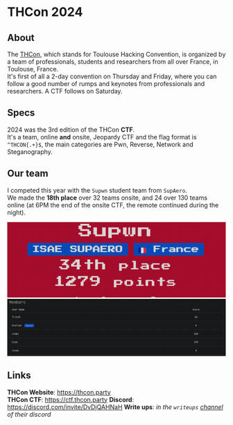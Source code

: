 
# THCon 2024
## About
The [THCon](https://thcon.party/), which stands for Toulouse Hacking Convention, is organized by a team of professionals, students and researchers from all over France, in Toulouse, France.  
It's first of all a 2-day convention on Thursday and Friday, where you can follow a good number of rumps and keynotes from professionals and researchers. A CTF follows on Saturday.

## Specs
2024 was the 3rd edition of the THCon **CTF**.  
It's a team, online **and** onsite, Jeopardy CTF and the flag format is `^THCON{.+}$`, the main categories are Pwn, Reverse, Network and Steganography.

## Our team
I competed this year with the `Supwn` student team from `SupAero`.  
We made the **18th place** over 32 teams onsite, and 24 over 130 teams online (at 6PM the end of the onsite CTF, the remote continued during the night).

![](../images/THCon-2024/Supwn_results.png)
![](../images/THCon-2024/Supwn_team.png)

## Links
**THCon Website**: https://thcon.party  
**THCon CTF**: https://ctf.thcon.party
**Discord**: https://discord.com/invite/DvDjQAHNaH
**Write ups**: *in the `writeups` [channel](https://discordapp.com/channels/817478318865121382/1226135501862473738) of their discord*  
